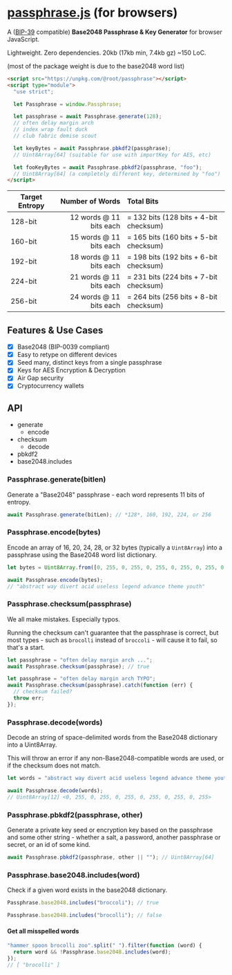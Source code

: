 # [passphrase.js][passphrasejs] (for browsers)

A ([BIP-39][bip39] compatible) **Base2048 Passphrase & Key Generator** for
browser JavaScript.

Lightweight. Zero dependencies. 20kb (17kb min, 7.4kb gz) ~150 LoC.

(most of the package weight is due to the base2048 word list)

[bip39]: https://github.com/bitcoin/bips/blob/master/bip-0039.mediawiki
[passphrasejs]: https://github.com/therootcompany/passphrase.js

```html
<script src="https://unpkg.com/@root/passphrase"></script>
<script type="module">
  "use strict";

  let Passphrase = window.Passphrase;

  let passphrase = await Passphrase.generate(128);
  // often delay margin arch
  // index wrap fault duck
  // club fabric demise scout

  let keyBytes = await Passphrase.pbkdf2(passphrase);
  // Uint8Array[64] (suitable for use with importKey for AES, etc)

  let fooKeyBytes = await Passphrase.pbkdf2(passphrase, "foo");
  // Uint8Array[64] (a completely different key, determined by "foo")
</script>
```

| Target Entropy |         Number of Words | Total Bits                             |
| -------------- | ----------------------: | :------------------------------------- |
| 128-bit        | 12 words @ 11 bits each | = 132 bits (128 bits + 4-bit checksum) |
| 160-bit        | 15 words @ 11 bits each | = 165 bits (160 bits + 5-bit checksum) |
| 192-bit        | 18 words @ 11 bits each | = 198 bits (192 bits + 6-bit checksum) |
| 224-bit        | 21 words @ 11 bits each | = 231 bits (224 bits + 7-bit checksum) |
| 256-bit        | 24 words @ 11 bits each | = 264 bits (256 bits + 8-bit checksum) |

## Features & Use Cases

- [x] Base2048 (BIP-0039 compliant)
- [x] Easy to retype on different devices
- [x] Seed many, distinct keys from a single passphrase
- [x] Keys for AES Encryption & Decryption
- [x] Air Gap security
- [x] Cryptocurrency wallets

## API

- generate
  - encode
- checksum
  - decode
- pbkdf2
- base2048.includes

### Passphrase.generate(bitlen)

Generate a "Base2048" passphrase - each word represents 11 bits of entropy.

```js
await Passphrase.generate(bitLen); // *128*, 160, 192, 224, or 256
```

### Passphrase.encode(bytes)

Encode an array of 16, 20, 24, 28, or 32 bytes (typically a `Uint8Array`) into a
passphrase using the Base2048 word list dictionary.

```js
let bytes = Uint8Array.from([0, 255, 0, 255, 0, 255, 0, 255, 0, 255, 0, 255]);

await Passphrase.encode(bytes);
// "abstract way divert acid useless legend advance theme youth"
```

### Passphrase.checksum(passphrase)

We all make mistakes. Especially typos.

Running the checksum can't guarantee that the passphrase is correct, but most
types - such as `brocolli` instead of `broccoli` - will cause it to fail, so
that's a start.

```js
let passphrase = "often delay margin arch ...";
await Passphrase.checksum(passphrase); // true
```

```js
let passphrase = "often delay margin arch TYPO";
await Passphrase.checksum(passphrase).catch(function (err) {
  // checksum failed?
  throw err;
});
```

### Passphrase.decode(words)

Decode an string of space-delimited words from the Base2048 dictionary into a
Uint8Array.

This will throw an error if any non-Base2048-compatible words are used, or if
the checksum does not match.

```js
let words = "abstract way divert acid useless legend advance theme youth";

await Passphrase.decode(words);
// Uint8Array[12] <0, 255, 0, 255, 0, 255, 0, 255, 0, 255, 0, 255>
```

### Passphrase.pbkdf2(passphrase, other)

Generate a private key seed or encryption key based on the passphrase and some
other string - whether a salt, a password, another passphrase or secret, or an
id of some kind.

```js
await Passphrase.pbkdf2(passphrase, other || ""); // Uint8Array[64]
```

### Passphrase.base2048.includes(word)

Check if a given word exists in the base2048 dictionary.

```js
Passphrase.base2048.includes("broccoli"); // true
```

```js
Passphrase.base2048.includes("brocolli"); // false
```

#### Get all misspelled words

```js
"hammer spoon brocolli zoo".split(" ").filter(function (word) {
  return word && !Passphrase.base2048.includes(word);
});
// [ "brocolli" ]
```
